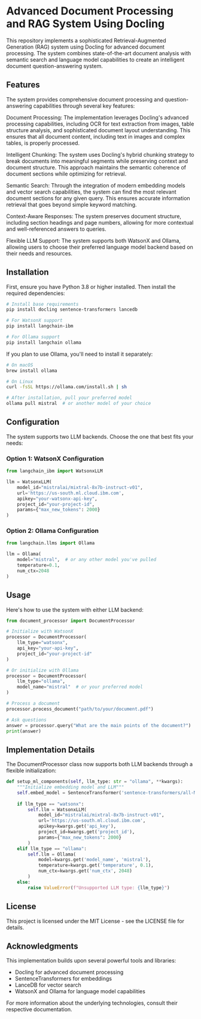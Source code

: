 # Advanced Document Processing and RAG System Using Docling

This repository implements a sophisticated Retrieval-Augmented Generation (RAG) system using Docling for advanced document processing. The system combines state-of-the-art document analysis with semantic search and language model capabilities to create an intelligent document question-answering system.

## Features

The system provides comprehensive document processing and question-answering capabilities through several key features:

Document Processing: The implementation leverages Docling's advanced processing capabilities, including OCR for text extraction from images, table structure analysis, and sophisticated document layout understanding. This ensures that all document content, including text in images and complex tables, is properly processed.

Intelligent Chunking: The system uses Docling's hybrid chunking strategy to break documents into meaningful segments while preserving context and document structure. This approach maintains the semantic coherence of document sections while optimizing for retrieval.

Semantic Search: Through the integration of modern embedding models and vector search capabilities, the system can find the most relevant document sections for any given query. This ensures accurate information retrieval that goes beyond simple keyword matching.

Context-Aware Responses: The system preserves document structure, including section headings and page numbers, allowing for more contextual and well-referenced answers to queries.

Flexible LLM Support: The system supports both WatsonX and Ollama, allowing users to choose their preferred language model backend based on their needs and resources.

## Installation

First, ensure you have Python 3.8 or higher installed. Then install the required dependencies:

```bash
# Install base requirements
pip install docling sentence-transformers lancedb

# For WatsonX support
pip install langchain-ibm

# For Ollama support
pip install langchain ollama
```

If you plan to use Ollama, you'll need to install it separately:

```bash
# On macOS
brew install ollama

# On Linux
curl -fsSL https://ollama.com/install.sh | sh

# After installation, pull your preferred model
ollama pull mistral  # or another model of your choice
```

## Configuration

The system supports two LLM backends. Choose the one that best fits your needs:

### Option 1: WatsonX Configuration

```python
from langchain_ibm import WatsonxLLM

llm = WatsonxLLM(
    model_id="mistralai/mixtral-8x7b-instruct-v01",
    url='https://us-south.ml.cloud.ibm.com',
    apikey="your-watsonx-api-key",
    project_id="your-project-id",
    params={"max_new_tokens": 2000}
)
```

### Option 2: Ollama Configuration

```python
from langchain.llms import Ollama

llm = Ollama(
    model="mistral",  # or any other model you've pulled
    temperature=0.1,
    num_ctx=2048
)
```

## Usage

Here's how to use the system with either LLM backend:

```python
from document_processor import DocumentProcessor

# Initialize with WatsonX
processor = DocumentProcessor(
    llm_type="watsonx",
    api_key="your-api-key",
    project_id="your-project-id"
)

# Or initialize with Ollama
processor = DocumentProcessor(
    llm_type="ollama",
    model_name="mistral"  # or your preferred model
)

# Process a document
processor.process_document("path/to/your/document.pdf")

# Ask questions
answer = processor.query("What are the main points of the document?")
print(answer)
```

## Implementation Details

The DocumentProcessor class now supports both LLM backends through a flexible initialization:

```python
def setup_ml_components(self, llm_type: str = "ollama", **kwargs):
    """Initialize embedding model and LLM"""
    self.embed_model = SentenceTransformer('sentence-transformers/all-MiniLM-L6-v2')
    
    if llm_type == "watsonx":
        self.llm = WatsonxLLM(
            model_id="mistralai/mixtral-8x7b-instruct-v01",
            url='https://us-south.ml.cloud.ibm.com',
            apikey=kwargs.get('api_key'),
            project_id=kwargs.get('project_id'),
            params={"max_new_tokens": 2000}
        )
    elif llm_type == "ollama":
        self.llm = Ollama(
            model=kwargs.get('model_name', 'mistral'),
            temperature=kwargs.get('temperature', 0.1),
            num_ctx=kwargs.get('num_ctx', 2048)
        )
    else:
        raise ValueError(f"Unsupported LLM type: {llm_type}")
```


## License

This project is licensed under the MIT License - see the LICENSE file for details.

## Acknowledgments

This implementation builds upon several powerful tools and libraries:
- Docling for advanced document processing
- SentenceTransformers for embeddings
- LanceDB for vector search
- WatsonX and Ollama for language model capabilities

For more information about the underlying technologies, consult their respective documentation.
